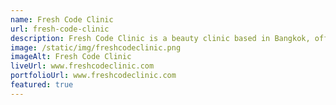 ```yaml
---
name: Fresh Code Clinic
url: fresh-code-clinic
description: Fresh Code Clinic is a beauty clinic based in Bangkok, offering services such as facial treatments, body treatments, and hair removal.
image: /static/img/freshcodeclinic.png
imageAlt: Fresh Code Clinic
liveUrl: www.freshcodeclinic.com
portfolioUrl: www.freshcodeclinic.com
featured: true
---
```


